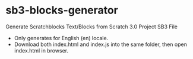 # sb3-blocks-generator
Generate Scratchblocks Text/Blocks from Scratch 3.0 Project SB3 File
- Only generates for English (en) locale.
- Download both index.html and index.js into the same folder, then open index.html in browser.
